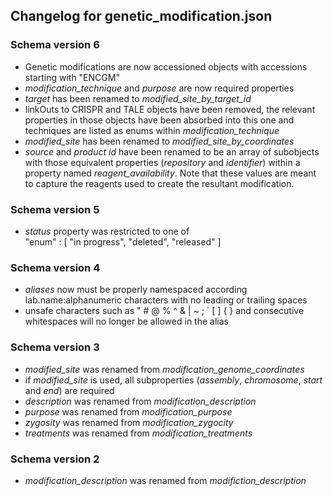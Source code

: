 ## Changelog for genetic_modification.json

### Schema version 6

* Genetic modifications are now accessioned objects with accessions starting with "ENCGM"
* *modification_technique* and *purpose* are now required properties
* *target* has been renamed to *modified_site_by_target_id*
* linkOuts to CRISPR and TALE objects have been removed, the relevant properties in those objects have been absorbed into this one and techniques are listed as enums within *modification_technique*
* *modified_site* has been renamed to *modified_site_by_coordinates*
* *source* and *product id* have been renamed to be an array of subobjects with those equivalent properties (*repository* and *identifier*) within a property named *reagent_availability*. Note that these values are meant to capture the reagents used to create the resultant modification.

### Schema version 5

* *status* property was restricted to one of  
    "enum" : [
        "in progress",
        "deleted",
        "released"
    ]

### Schema version 4

* *aliases* now must be properly namespaced according lab.name:alphanumeric characters with no leading or trailing spaces
* unsafe characters such as " # @ % ^ & | ~ ; ` [ ] { } and consecutive whitespaces will no longer be allowed in the alias

### Schema version 3

* *modified_site* was renamed from *modification_genome_coordinates*
* if *modified_site* is used, all subproperties (*assembly*, *chromosome*, *start* and *end*) are required
* *description* was renamed from *modification_description*
* *purpose* was renamed from *modification_purpose*
* *zygosity* was renamed from *modification_zygocity*
* *treatments* was renamed from *modification_treatments*

### Schema version 2

* *modification_description* was renamed from *modifiction_description*
